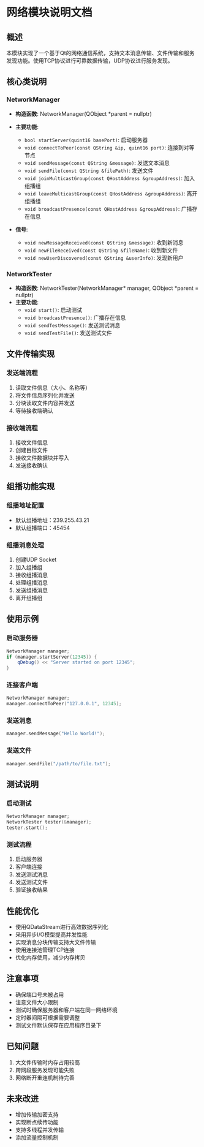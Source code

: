 # 网络模块说明文档

## 概述
本模块实现了一个基于Qt的网络通信系统，支持文本消息传输、文件传输和服务发现功能。使用TCP协议进行可靠数据传输，UDP协议进行服务发现。

## 核心类说明

### NetworkManager
- **构造函数**: NetworkManager(QObject *parent = nullptr)
- **主要功能**:
  - `bool startServer(quint16 basePort)`: 启动服务器
  - `void connectToPeer(const QString &ip, quint16 port)`: 连接到对等节点
  - `void sendMessage(const QString &message)`: 发送文本消息
  - `void sendFile(const QString &filePath)`: 发送文件
  - `void joinMulticastGroup(const QHostAddress &groupAddress)`: 加入组播组
  - `void leaveMulticastGroup(const QHostAddress &groupAddress)`: 离开组播组
  - `void broadcastPresence(const QHostAddress &groupAddress)`: 广播存在信息

- **信号**:
  - `void newMessageReceived(const QString &message)`: 收到新消息
  - `void newFileReceived(const QString &fileName)`: 收到新文件
  - `void newUserDiscovered(const QString &userInfo)`: 发现新用户

### NetworkTester
- **构造函数**: NetworkTester(NetworkManager* manager, QObject *parent = nullptr)
- **主要功能**:
  - `void start()`: 启动测试
  - `void broadcastPresence()`: 广播存在信息
  - `void sendTestMessage()`: 发送测试消息
  - `void sendTestFile()`: 发送测试文件

## 文件传输实现

### 发送端流程
1. 读取文件信息（大小、名称等）
2. 将文件信息序列化并发送
3. 分块读取文件内容并发送
4. 等待接收端确认

### 接收端流程
1. 接收文件信息
2. 创建目标文件
3. 接收文件数据块并写入
4. 发送接收确认

## 组播功能实现

### 组播地址配置
- 默认组播地址：239.255.43.21
- 默认组播端口：45454

### 组播消息处理
1. 创建UDP Socket
2. 加入组播组
3. 接收组播消息
4. 处理组播消息
5. 发送组播消息
6. 离开组播组

## 使用示例

### 启动服务器
```cpp
NetworkManager manager;
if (manager.startServer(12345)) {
    qDebug() << "Server started on port 12345";
}
```

### 连接客户端
```cpp
NetworkManager manager;
manager.connectToPeer("127.0.0.1", 12345);
```

### 发送消息
```cpp
manager.sendMessage("Hello World!");
```

### 发送文件
```cpp
manager.sendFile("/path/to/file.txt");
```

## 测试说明

### 启动测试
```cpp
NetworkManager manager;
NetworkTester tester(&manager);
tester.start();
```

### 测试流程
1. 启动服务器
2. 客户端连接
3. 发送测试消息
4. 发送测试文件
5. 验证接收结果

## 性能优化
- 使用QDataStream进行高效数据序列化
- 采用异步I/O模型提高并发性能
- 实现消息分块传输支持大文件传输
- 使用连接池管理TCP连接
- 优化内存使用，减少内存拷贝

## 注意事项
- 确保端口号未被占用
- 注意文件大小限制
- 测试时确保服务器和客户端在同一网络环境
- 定时器间隔可根据需要调整
- 测试文件默认保存在应用程序目录下

## 已知问题
1. 大文件传输时内存占用较高
2. 跨网段服务发现可能失败
3. 网络断开重连机制待完善

## 未来改进
- 增加传输加密支持
- 实现断点续传功能
- 支持多线程并发传输
- 添加流量控制机制
